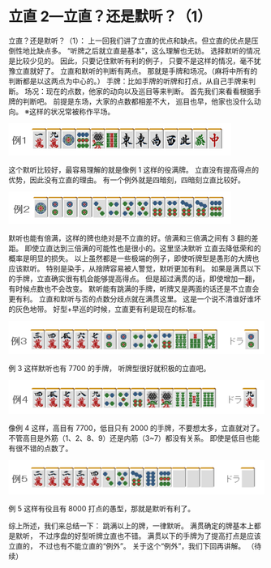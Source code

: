 # 立直 2—立直？还是默听？（1）

立直？还是默听？（1）：   上一回我们讲了立直的优点和缺点。但立直的优点是压倒性地比缺点多。 “听牌之后就立直是基本”，这么理解也无妨。 选择默听的情况是比较少见的。  因此，只要记住默听有利的例子， 只要不是这样的情况，毫不犹豫立直就好了。  立直和默听的判断有两点。 那就是手牌和场况。（麻将中所有的判断都是以这两点为中心的。）  手牌：比如手牌的听牌和打点，从自己手牌来判断。 场况：现在的点数，他家的动向以及巡目等来判断。   首先我们来看看根据手牌的判断吧。  前提是东场，大家的点数都相差不大， 巡目也早，他家也没什么动向。 ※这样的状况常被称作平场。

![image](./output/image_page172_8.png)

这个默听比较好，最容易理解的就是像例 1 这样的役满牌。 立直没有提高得点的优势，因此没有立直的理由。  有一个例外就是四暗刻，四暗刻立直比较好。

![image](./output/image_page173_10.png)

默听也能有倍满，这样的牌也绝对是不立直的好。倍满和三倍满之间有 3 翻的差距。 即使立直达到三倍满的可能性也是很小的。这里坚决默听 立直去降低荣和的概率是明显的损失。  以上虽然都是一些极端的例子，即使听牌型是愚形的大牌也应该默听。 特别是染手，从捨牌容易被人警觉，默听更加有利。  如果是满贯以下的手牌，立直确实很有机会能够提高得点。 但是超过满贯的话，即使增加一翻，有时候点数也不会改变。  默听能有跳满的手牌，听牌又是两面的话还是不立直会更有利。  立直和默听与否的点数分歧点就在满贯这里。 这是一个说不清谁好谁坏的灰色地带。  好型+早巡的时候，立直更有利是现在的标准。

![image](./output/image_page173_11.png)

例 3 这样默听也有 7700 的手牌， 听牌型很好就积极的立直吧。

![image](./output/image_page173_12.png)

像例 4 这样，高目有 7700，低目只有 2000 的手牌，不要想太多，立直就对了。 不管高目是外筋（1、2、8、9）还是内筋（3~7）都没有关系。 即使是低目也能有很不错的点数了。

![image](./output/image_page173_13.png)

例 5 这样有役且有 8000 打点的愚型，那就是默听有利了。

 综上所述，我们来总结一下：  跳满以上的牌，一律默听。 满贯确定的牌基本上都是默听， 不过序盘的好型听牌立直也不错。  满贯以下的手牌为了提高打点是应该立直的， 不过也有不能立直的“例外”。  关于这个“例外”，我们下回再讲解。   （待续）